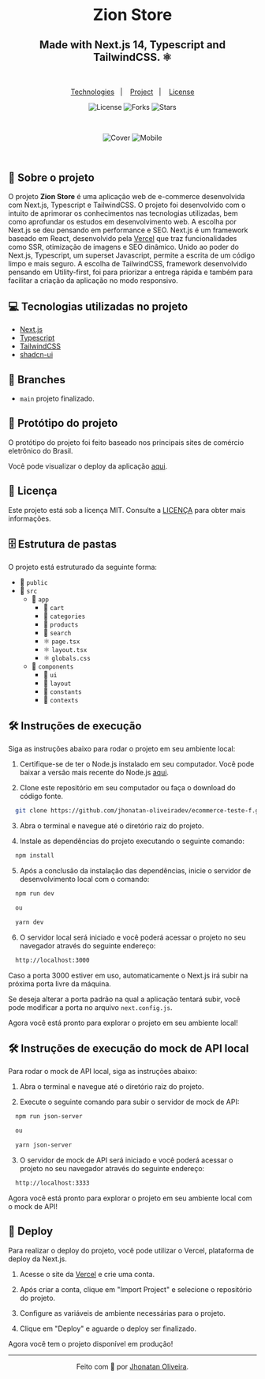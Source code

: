 <div align="center">
<h1 style="font-weight: semibold; font-size: 32px;">Zion Store</h1>
<h2 align="center">Made with Next.js 14, Typescript and TailwindCSS. ⚛</h2>
</div>

&nbsp;

<p align="center">
  <a href="#Technologies">Technologies</a>&nbsp;&nbsp;&nbsp;|&nbsp;&nbsp;&nbsp;
  <a href="#Project">Project</a>&nbsp;&nbsp;&nbsp;|&nbsp;&nbsp;&nbsp;
  <a href="#License">License</a>
</p>

<p align="center">
 <img  src="https://img.shields.io/static/v1?label=license&message=MIT&color=04D361&labelColor=281F3D" alt="License" />
  <img src="https://img.shields.io/github/repo-size/jhonatan-oliveiradev/ecommerce-teste-f?label=forks&message=MIT&color=04D361&labelColor=281F3D" alt="Forks" />
  <img src="https://img.shields.io/github/stars/jhonatan-oliveiradev/ecommerce-teste-f?label=stars&message=MIT&color=04D361&labelColor=14061f" alt="Stars" />
</p>
&nbsp;
&nbsp;
&nbsp;

<div align="center">

  ![Cover](./public/preview.png)
  ![Mobile](./public/preview-mobile.png)

</div>

&nbsp;

## 📖 Sobre o projeto

O projeto **Zion Store** é uma aplicação web de e-commerce desenvolvida com Next.js, Typescript e TailwindCSS. O projeto foi desenvolvido com o intuito de aprimorar os conhecimentos nas tecnologias utilizadas, bem como aprofundar os estudos em desenvolvimento web. A escolha por Next.js se deu pensando em performance e SEO. Next.js é um framework baseado em React, desenvolvido pela [Vercel](https://vercel.com) que traz funcionalidades como SSR, otimização de imagens e SEO dinâmico. Unido ao poder do Next.js, Typescript, um superset Javascript, permite a escrita de um código limpo e mais seguro. A escolha de TailwindCSS, framework desenvolvido pensando em Utility-first, foi para priorizar a entrega rápida e também para facilitar a criação da aplicação no modo responsivo.

## 💻 Tecnologias utilizadas no projeto

- [Next.js](https://nextjs.org/)
- [Typescript](https://www.typescriptlang.org/)
- [TailwindCSS](https://tailwindcss.com/)
- [shadcn-ui](https://shadcn-ui.com/)

## 🌿 Branches

- `main` projeto finalizado.

## 🎨 Protótipo do projeto

O protótipo do projeto foi feito baseado nos principais sites de comércio eletrônico do Brasil.

Você pode visualizar o deploy da aplicação [aqui](https://ecommerce-teste-f.vercel.app).

## 📝 Licença

Este projeto está sob a licença MIT. Consulte a [LICENÇA](./LICENSE) para obter mais informações.

## 🗄️ Estrutura de pastas

O projeto está estruturado da seguinte forma:

- 📁 `public`
- 📁 `src`
  - 📁 `app`
    - 📁 `cart`
    - 📁 `categories`
    - 📁 `products`
    - 📁 `search`
    - ⚛️ `page.tsx`
    - ⚛️ `layout.tsx`
    - ⚛️ `globals.css`
  - 📁 `components`
    - 📁 `ui`
    - 📁 `layout`
    - 📁 `constants`
    - 📁 `contexts`

## 🛠️ Instruções de execução

Siga as instruções abaixo para rodar o projeto em seu ambiente local:

1. Certifique-se de ter o Node.js instalado em seu computador. Você pode baixar a versão mais recente do Node.js [aqui](https://nodejs.org).

2. Clone este repositório em seu computador ou faça o download do código fonte.

```bash
  git clone https://github.com/jhonatan-oliveiradev/ecommerce-teste-f.git
```

3. Abra o terminal e navegue até o diretório raiz do projeto.

4. Instale as dependências do projeto executando o seguinte comando:

```bash
  npm install
```

5. Após a conclusão da instalação das dependências, inicie o servidor de desenvolvimento local com o comando:

```bash
  npm run dev

  ou

  yarn dev
```

6. O servidor local será iniciado e você poderá acessar o projeto no seu navegador através do seguinte endereço:

```bash
  http://localhost:3000
```

Caso a porta 3000 estiver em uso, automaticamente o Next.js irá subir na próxima porta livre da máquina.

Se deseja alterar a porta padrão na qual a aplicação tentará subir, você pode modificar a porta no arquivo `next.config.js`.

Agora você está pronto para explorar o projeto em seu ambiente local!

## 🛠️ Instruções de execução do mock de API local

Para rodar o mock de API local, siga as instruções abaixo:

1. Abra o terminal e navegue até o diretório raiz do projeto.

2. Execute o seguinte comando para subir o servidor de mock de API:

```bash
  npm run json-server

  ou

  yarn json-server
```

3. O servidor de mock de API será iniciado e você poderá acessar o projeto no seu navegador através do seguinte endereço:

```bash
  http://localhost:3333
```

Agora você está pronto para explorar o projeto em seu ambiente local com o mock de API!

## 🚀 Deploy

Para realizar o deploy do projeto, você pode utilizar o Vercel, plataforma de deploy da Next.js.

1. Acesse o site da [Vercel](https://vercel.com) e crie uma conta.

2. Após criar a conta, clique em "Import Project" e selecione o repositório do projeto.

3. Configure as variáveis de ambiente necessárias para o projeto.

4. Clique em "Deploy" e aguarde o deploy ser finalizado.

Agora você tem o projeto disponível em produção!

<hr>

<div align="center">

Feito com 💜 por [Jhonatan Oliveira](https://jhonatanoliveira.com).

</div>